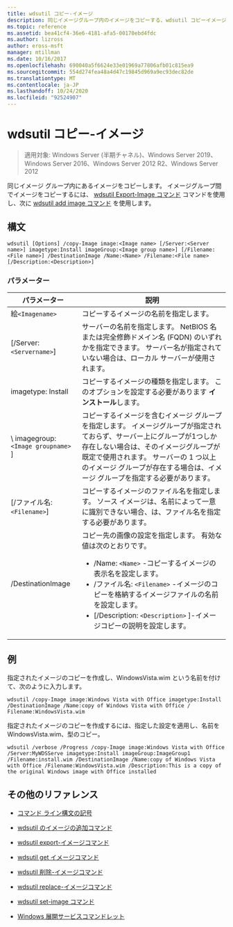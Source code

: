 ```yaml
---
title: wdsutil コピー-イメージ
description: 同じイメージグループ内のイメージをコピーする、wdsutil コピーイメージコマンドの参照記事。
ms.topic: reference
ms.assetid: bea41cf4-36e6-4181-afa5-00170ebd4fdc
ms.author: lizross
author: eross-msft
manager: mtillman
ms.date: 10/16/2017
ms.openlocfilehash: 690040a5f6624e33e01969a77806afb01c815ea9
ms.sourcegitcommit: 554d274fea48a4d47c19845d969a9ec93dec82de
ms.translationtype: MT
ms.contentlocale: ja-JP
ms.lasthandoff: 10/24/2020
ms.locfileid: "92524907"
---
```

# <a name="wdsutil-copy-image"></a>wdsutil コピー-イメージ

> 適用対象: Windows Server (半期チャネル)、Windows Server 2019、Windows Server 2016、Windows Server 2012 R2、Windows Server 2012

同じイメージ グループ内にあるイメージをコピーします。 イメージグループ間でイメージをコピーするには、 [wdsutil Export-Image コマンド](wdsutil-export-image.md) コマンドを使用し、次に [wdsutil add image コマンド](wdsutil-add-image.md) を使用します。

## <a name="syntax"></a>構文

```
wdsutil [Options] /copy-Image image:<Image name> [/Server:<Server name>] imagetype:Install imageGroup:<Image group name>] [/Filename:<File name>] /DestinationImage /Name:<Name> /Filename:<File name> [/Description:<Description>]
```

### <a name="parameters"></a>パラメーター

| パラメーター | 説明 |
|--|--|
| 絵`<Imagename>` | コピーするイメージの名前を指定します。 |
| [/Server:`<Servername>`] | サーバーの名前を指定します。 NetBIOS 名または完全修飾ドメイン名 (FQDN) のいずれかを指定できます。 サーバー名が指定されていない場合は、ローカル サーバーが使用されます。 |
| imagetype: Install | コピーするイメージの種類を指定します。 このオプションを設定する必要があります **インストール**します。 |
| \ imagegroup: `<Image groupname>` ] | コピーするイメージを含むイメージ グループを指定します。 イメージグループが指定されておらず、サーバー上にグループが1つしか存在しない場合は、そのイメージグループが既定で使用されます。 サーバーの 1 つ以上のイメージ グループが存在する場合は、イメージ グループを指定する必要があります。 |
| [/ファイル名:`<Filename>`] | コピーするイメージのファイル名を指定します。 ソース イメージは、名前によって一意に識別できない場合、は、ファイル名を指定する必要があります。 |
| /DestinationImage | コピー先の画像の設定を指定します。 有効な値は次のとおりです。<ul><li>/Name: `<Name>` -コピーするイメージの表示名を設定します。</li><li>/ファイル名: `<Filename>` -イメージのコピーを格納するイメージファイルの名前を設定します。</li><li>[/Description: `<Description>` ]-イメージコピーの説明を設定します。</li></ul> |

## <a name="examples"></a>例

指定されたイメージのコピーを作成し、WindowsVista.wim という名前を付けて、次のように入力します。

```
wdsutil /copy-Image image:Windows Vista with Office imagetype:Install /DestinationImage /Name:copy of Windows Vista with Office / Filename:WindowsVista.wim
```

指定されたイメージのコピーを作成するには、指定した設定を適用し、名前を WindowsVista.wim、型のコピー。

```
wdsutil /verbose /Progress /copy-Image image:Windows Vista with Office /Server:MyWDSServe imagetype:Install imageGroup:ImageGroup1
/Filename:install.wim /DestinationImage /Name:copy of Windows Vista with Office /Filename:WindowsVista.wim /Description:This is a copy of the original Windows image with Office installed
```

## <a name="additional-references"></a>その他のリファレンス

- [コマンド ライン構文の記号](command-line-syntax-key.md)

- [wdsutil のイメージの追加コマンド](wdsutil-add-image.md)

- [wdsutil export-イメージコマンド](wdsutil-export-image.md)

- [wdsutil get イメージコマンド](wdsutil-get-image.md)

- [wdsutil 削除-イメージコマンド](wdsutil-remove-image.md)

- [wdsutil replace-イメージコマンド](wdsutil-replace-image.md)

- [wdsutil set-image コマンド](wdsutil-set-image.md)

- [Windows 展開サービスコマンドレット](/powershell/module/wds)
